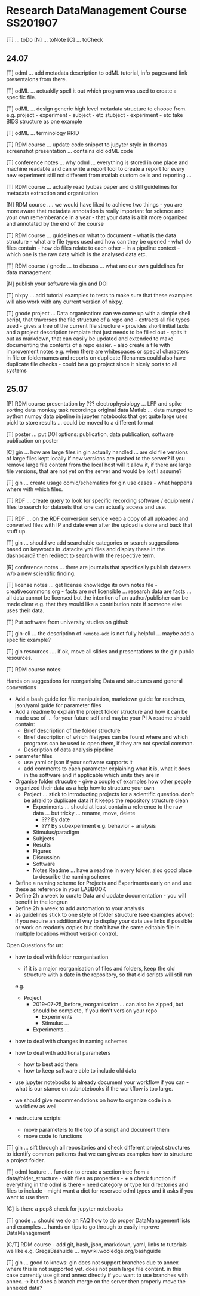 # Research DataManagement Course SS201907

[T] ... toDo
[N] ... toNote
[C] ... toCheck

## 24.07

[T] odml ... add metadata description to odML tutorial, info pages and link 
      presentaions from there.

[T] odML ... actuaklly spell it out which program was used to create a specific file.

[T] odML ... design generic high level metadata structure to choose from.
     e.g. project - experiment - subject - etc
          stubject - experiment - etc
     take BIDS structure as one example

[T] odML ... terminology RRID

[T] RDM course ... update code snippet to jupyter style in thomas screenshot
     presentation ... contains old odML code

[T] conference notes ... why odml ... everything is stored in one place and machine 
      readable and can write a report tool to create a report for every new experiment
    still not different from matlab custom cells and reporting ...

[T] RDM course ... actually read lyubas paper and distill guidelines for metadata 
      extraction and organisation

[N] RDM course .... we would have liked to achieve two things
    - you are more aware that metadata annotation is really important for science
      and your own rememberance in a year
    - that your data is a bit more organized and annotated by the end of the course

[T] RDM course ... guidelines on what to document
    - what is the data structure
    - what are file types used and how can they be opened
    - what do files contain
    - how do files relate to each other - in a pipeline context - which one is the 
      raw data which is the analysed data etc.

[T] RDM course / gnode ... to discuss ... what are our own guidelines for data management

[N] publish your software via gin and DOI

[T] nixpy ... add tutorial examples to tests to make sure that these examples
      will also work with any current version of nixpy.

[T] gnode project ... Data organisation: can we come up with a simple shell script, 
    that traverses the file structure of a repo and
    - extracts all file types used
    - gives a tree of the current file structure
    - provides short initial texts and a project description template that just
      needs to be filled out
    - spits it out as markdown, that can easily be updated and extended to
      make documenting the contents of a repo easier.
    - also create a file with improvement notes e.g. when there are whitespaces or
      special characters in file or foldernames and reports on duplicate filenames
      could also have duplicate file checks
    - could be a go project since it nicely ports to all systems



## 25.07

[P] RDM course presentation by ???
    electrophysiology ... LFP and spike sorting data
    monkey task recordings
    original data Matlab ... data munged to python numpy data
    pipeline in jupyter notebooks that get quite large
    uses pickl to store results ... could be moved to a different format

[T] poster ... put DOI options: publication, data publication, software publication
    on poster

[C] gin ... how are large files in gin actually handled ... are old file versions 
    of large files kept locally if new versions are pushed to the server?
    if you remove large file content from the local host will it allow it, if
    there are large file versions, that are not yet on the server and would be
    lost I assume? 

[T] gin ... create usage comic/schematics for gin use cases - what happens where
    with which files.

[T] RDF ... create query to look for specific recording software / equipment / files
    to search for datasets that one can actually access and use.

[T] RDF ... on the RDF conversion service keep a copy of all uploaded and converted
    files with IP and date even after the upload is done and back that stuff up.

[T] gin ... should we add searchable categories or search suggestions based on keywords
    in .datacite.yml files and display these in the dashboard? then redirect to search
    with the respective term.

[R] conference notes ... there are journals that specifically publish datasets w/o a 
    new scientific finding.

[T] license notes ... get license knowledge its own notes file
    - creativecommons.org
    - facts are not licensible ... research data are facts ... all data cannot be licensed
      but the intention of an author/publisher can be made clear e.g. that they would
      like a contribution note if someone else uses their data.

[T] Put software from university studies on github

[T] gin-cli ... the description of `remote-add` is not fully helpful ... maybe add a 
      specific example?

[T] gin resources .... if ok, move all slides and presentations to the gin public resources.

[T] RDM course notes:

Hands on suggestions for reorganising Data and structures and general conventions
- Add a bash guide for file manipulation, markdown guide for readmes, json/yaml guide for 
  parameter files
- Add a readme to explain the project folder structure and how it can be made use of 
  ... for your future self and maybe your PI
  A readme should contain:
  - Brief description of the folder structure
  - Brief description of which filetypes can be found where and which programs can be used 
    to open them, if they are not special common.
  - Description of data analysis pipeline
- parameter files
  - use yaml or json if your software supports it
  - add comments to each parameter explaining what it is, what it does in the software and 
    if applicable which units they are in
- Organise folder strucutre - give a couple of examples how other people organized their 
  data as a help how to structure your own
  - Project ... stick to introducting projects for a scientific question.
      don't be afraid to duplicate data if it keeps the repository structure clean
    - Experiments ... should at least contain a reference to the raw data 
                  ... but tricky ... rename, move, delete
      - ??? By date
      - ??? By subexperiment e.g. behavior + analysis
    - Stimulus/paradigm
    - Subjects
    - Results
    - Figures
    - Discussion
    - Software
    - Notes
    Readme ... have a readme in every folder, also good place to describe the naming scheme
- Define a naming scheme for Projects and Experiments early on and use these as reference 
  in your LABBOOK
- Define 2h a week to curate Data and update documentation - you will benefit in the longrun
- Define 2h a week to add automation to your analysis
- as guidelines stick to one style of folder structure (see examples above); if you require an
  additional way to display your data use links if possible or work on readonly copies but
  don't have the same editable file in multiple locations without version control.

Open Questions for us:
- how to deal with folder reorganisation
  - if it is a major reorganisation of files and folders, keep the old structure with a 
    date in the repository, so that old scripts will still run

   e.g.

   - Project
     - 2019-07-25_before_reorganisation ... can also be zipped, but should be complete, 
                                            if you don't version your repo
       - Experiments
       - Stimulus
       ...
     - Experiments
     ...

- how to deal with changes in naming schemes
- how to deal with additional parameters
  - how to best add them
  - how to keep software able to include old data

- use jupyter notebooks to already document your workflow if you can - what is our stance on 
  subnotebooks if the workflow is too large.
- we should give recommendations on how to organize code in a workflow as well
- restructure scripts:
  - move parameters to the top of a script and document them
  - move code to functions

[T] gin ... sift through all repositories and check different project structures to identify 
    common patterns that we can give as examples how to structure a project folder.

[T] odml feature ... function to create a section tree from a data/folder_structure
    - with files as properties
    - + a check function if everything in the odml is there
    - need category or type for directories and files to include
    - might want a dict for reserved odml types and it asks if you want to use them

[C] is there a pep8 check for jupyter notebooks

[T] gnode ... should we do an FAQ how to do proper DataManagement lists and examples ... 
    hands on tips to go through to easily improve DataManagement

[C/T] RDM course - add git, bash, json, markdown, yaml, links to tutorials we like
      e.g. GregsBashuide ... mywiki.wooledge.org/bashguide

[T] gin ... good to knows: gin does not support branches due to annex where this is not
    supported yet. does not push large file content. in this case currently use git and 
    annex directly if you want to use branches with annex. -> but does a branch
    merge on the server then properly move the annexed data?

 
